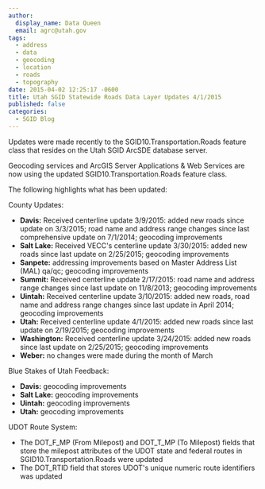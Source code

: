 ```yaml
---
author:
  display_name: Data Queen
  email: agrc@utah.gov
tags:
  - address
  - data
  - geocoding
  - location
  - roads
  - topography
date: 2015-04-02 12:25:17 -0600
title: Utah SGID Statewide Roads Data Layer Updates 4/1/2015
published: false
categories:
  - SGID Blog
---
```

Updates were made recently to the SGID10.Transportation.Roads feature class that resides on the Utah SGID ArcSDE database server.

Geocoding services and ArcGIS Server Applications & Web Services are now using the updated SGID10.Transportation.Roads feature class.

The following highlights what has been updated:

County Updates:

- **Davis:** Received centerline update 3/9/2015: added new roads since update on 3/3/2015; road name and address range changes since last comprehensive update on 7/1/2014; geocoding improvements
- **Salt Lake:** Received VECC's centerline update 3/30/2015: added new roads since last update on 2/25/2015; geocoding improvements
- **Sanpete:** addressing improvements based on Master Address List (MAL) qa/qc; geocoding improvements
- **Summit:** Received centerline update 2/17/2015: road name and address range changes since last update on 11/8/2013; geocoding improvements
- **Uintah:** Received centerline update 3/10/2015: added new roads, road name and address range changes since last update in April 2014; geocoding improvements
- **Utah:** Received centerline update 4/1/2015: added new roads since last update on 2/19/2015; geocoding improvements
- **Washington:** Received centerline update 3/24/2015: added new roads since last update on 2/25/2015; geocoding improvements
- **Weber:** no changes were made during the month of March

Blue Stakes of Utah Feedback:

- **Davis:** geocoding improvements
- **Salt Lake:** geocoding improvements
- **Uintah:** geocoding improvements
- **Utah:** geocoding improvements

UDOT Route System:

- The DOT\_F\_MP (From Milepost) and DOT\_T\_MP (To Milepost) fields that store the milepost attributes of the UDOT state and federal routes in SGID10.Transportation.Roads were updated
- The DOT_RTID field that stores UDOT's unique numeric route identifiers was updated
